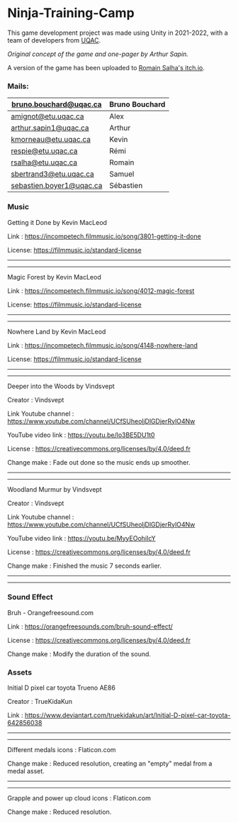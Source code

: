 # Ninja-Training-Camp

This game development project was made using Unity in 2021-2022, with a team of developers from [UQAC](https://en.wikipedia.org/wiki/Universit%C3%A9_du_Qu%C3%A9bec_%C3%A0_Chicoutimi).

_Original concept of the game and one-pager by Arthur Sapin._

A version of the game has been uploaded to [Romain Salha's itch.io](https://romains.itch.io/ninja-training-camp).

### Mails:

| bruno.bouchard@uqac.ca   | Bruno Bouchard |
|--------------------------|----------------|
| amignot@etu.uqac.ca      | Alex           |
| arthur.sapin1@uqac.ca    | Arthur         |
| kmorneau@etu.uqac.ca     | Kevin          |
| respie@etu.uqac.ca       | Rémi           |
| rsalha@etu.uqac.ca       | Romain         |
| sbertrand3@etu.uqac.ca   | Samuel         |
| sebastien.boyer1@uqac.ca | Sébastien      |



### Music

Getting it Done by Kevin MacLeod

Link : https://incompetech.filmmusic.io/song/3801-getting-it-done

License: https://filmmusic.io/standard-license		

-----------------------------------
-----------------------------------

Magic Forest by Kevin MacLeod

Link : https://incompetech.filmmusic.io/song/4012-magic-forest		

License: https://filmmusic.io/standard-license

-----------------------------------
-----------------------------------

Nowhere Land by Kevin MacLeod

Link : https://incompetech.filmmusic.io/song/4148-nowhere-land

License: https://filmmusic.io/standard-license			      

-----------------------------------
-----------------------------------

Deeper into the Woods by Vindsvept 	

Creator : Vindsvept

Link Youtube channel : https://www.youtube.com/channel/UCfSUheoljDlGDjerRylO4Nw

YouTube video link : https://youtu.be/lo3BE5DU1t0

License : https://creativecommons.org/licenses/by/4.0/deed.fr

Change make : Fade out done so the music ends up smoother.

-----------------------------------
-----------------------------------

Woodland Murmur by Vindsvept 						

Creator : Vindsvept 

Link Youtube channel : https://www.youtube.com/channel/UCfSUheoljDlGDjerRylO4Nw

YouTube video link : https://youtu.be/MyyEOohiIcY

License : https://creativecommons.org/licenses/by/4.0/deed.fr

Change make : Finished the music 7 seconds earlier.

-----------------------------------
-----------------------------------

### Sound Effect 

Bruh - Orangefreesound.com

Link : https://orangefreesounds.com/bruh-sound-effect/

License : https://creativecommons.org/licenses/by/4.0/deed.fr

Change make : Modify the duration of the sound.


### Assets

Initial D pixel car toyota Trueno AE86

Creator : TrueKidaKun

Link : https://www.deviantart.com/truekidakun/art/Initial-D-pixel-car-toyota-642856038

-----------------------------------
-----------------------------------

Different medals icons : Flaticon.com

Change make : Reduced resolution, creating an "empty" medal from a medal asset.

-----------------------------------
-----------------------------------

Grapple and power up cloud icons : Flaticon.com

Change make : Reduced resolution.
